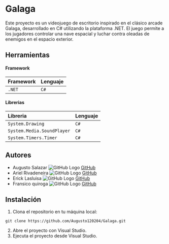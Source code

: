
# Galaga

Este proyecto es un videojuego de escritorio inspirado en el clásico arcade Galaga, desarrollado en C# utilizando la plataforma .NET. El juego permite a los jugadores controlar una nave espacial y luchar contra oleadas de enemigos en el espacio exterior.


## Herramientas

#### Framework
| Framework | Lenguaje |
| :-------- | :------- |
| `.NET` | `C#` |

#### Librerias

| Libreria | Lenguaje  |
| :-------- | :------- | 
| `System.Drawing`      | `C#` |
| `System.Media.SoundPlayer`      | `C#` |
| `System.Timers.Timer`      | `C#` |


## Autores

- Augusto Salazar ![GitHub Logo](https://github.com/favicon.ico) [GitHub](https://github.com/Augusto120204)
- Ariel Rivadeneira ![GitHub Logo](https://github.com/favicon.ico) [GitHub](https://github.com/darivadeneira)
- Erick Lasluisa ![GitHub Logo](https://github.com/favicon.ico) [GitHub](https://github.com/ericklasluisa)
- Fransico quiroga ![GitHub Logo](https://github.com/favicon.ico) [GitHub](https://github.com/pacoquiroga)


## Instalación

1. Clona el repositorio en tu máquina local:
```
git clone https://github.com/Augusto120204/Galaga.git
```
2. Abre el proyecto con Visual Studio.
3. Ejecuta el proyecto desde Visual Studio.

